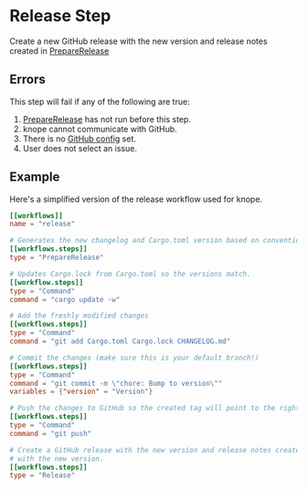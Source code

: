 # Release Step

Create a new GitHub release with the new version and release notes created in [PrepareRelease]

## Errors

This step will fail if any of the following are true:

1. [PrepareRelease] has not run before this step.
2. knope cannot communicate with GitHub.
3. There is no [GitHub config] set.
4. User does not select an issue.

## Example

Here's a simplified version of the release workflow used for knope.

```toml
[[workflows]]
name = "release"

# Generates the new changelog and Cargo.toml version based on conventional commits.
[[workflows.steps]]
type = "PrepareRelease"

# Updates Cargo.lock from Cargo.toml so the versions match.
[[workflow.steps]]
type = "Command"
command = "cargo update -w"

# Add the freshly modified changes
[[workflows.steps]]
type = "Command"
command = "git add Cargo.toml Cargo.lock CHANGELOG.md"

# Commit the changes (make sure this is your default branch!)
[[workflows.steps]]
type = "Command"
command = "git commit -m \"chore: Bump to version\""
variables = {"version" = "Version"}

# Push the changes to GitHub so the created tag will point to the right place.
[[workflows.steps]]
type = "Command"
command = "git push"

# Create a GitHub release with the new version and release notes created in PrepareRelease. Tag the commit just pushed
# with the new version.
[[workflows.steps]]
type = "Release"
```

[issueselected]: ../../state/IssueSelected.md
[github config]: ../github.md
[preparerelease]: PrepareRelease.md

